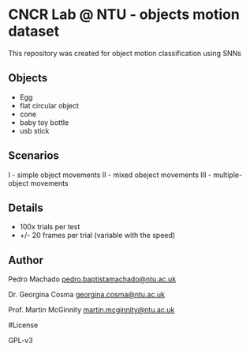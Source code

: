 # CNCR Lab @ NTU - objects motion dataset

This repository was created for object motion classification using SNNs

## Objects
* Egg
* flat circular object
* cone
* baby toy bottle
* usb stick

## Scenarios
I - simple object movements
II - mixed obeject movements
III - multiple-object movements

## Details
* 100x trials per test
* +/- 20 frames per trial (variable with the speed)

## Author

Pedro Machado <pedro.baptistamachado@ntu.ac.uk>

Dr. Georgina Cosma <georgina.cosma@ntu.ac.uk>

Prof. Martin McGinnity <martin.mcginnity@ntu.ac.uk>

#License

GPL-v3 
